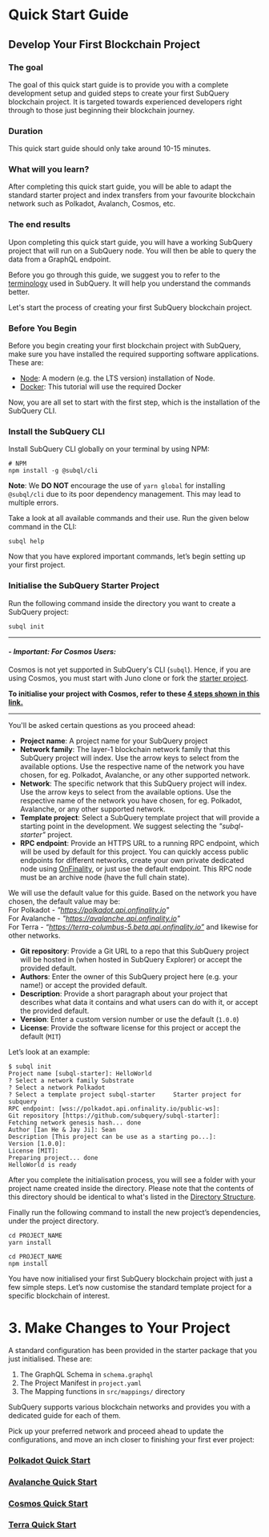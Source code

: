 # Quick Start Guide

## Develop Your First Blockchain Project

### The goal

The goal of this quick start guide is to provide you with a complete development setup and guided steps to create your first SubQuery blockchain project. It is targeted towards experienced developers right through to those just beginning their blockchain journey. 

### Duration

This quick start guide should only take around 10-15 minutes.

### What will you learn?

After completing this quick start guide, you will be able to adapt the standard starter project and index transfers from your favourite blockchain network such as Polkadot, Avalanch, Cosmos, etc. 

### The end results 

Upon completing this quick start guide, you will have a working SubQuery project that will run on a SubQuery node. You will then be able to query the data from a GraphQL endpoint. 

Before you go through this guide, we suggest you to refer to the [terminology](../subquery_network/terminology.md) used in SubQuery. It will help you understand the commands better. 

Let's start the process of creating your first SubQuery blockchain project. 

### Before You Begin 

Before you begin creating your first blockchain project with SubQuery, make sure you have installed the required supporting software applications. These are:

- [Node](https://nodejs.org/en/): A modern (e.g. the LTS version) installation of Node.
- [Docker](https://docker.com/): This tutorial will use the required Docker

Now, you are all set to start with the first step, which is the installation of the SubQuery CLI. 

### Install the SubQuery CLI

Install SubQuery CLI globally on your terminal by using NPM:

```shell
# NPM
npm install -g @subql/cli
```

**Note**: We **DO NOT** encourage the use of `yarn global` for installing `@subql/cli` due to its poor dependency management. This may lead to multiple errors.

Take a look at all available commands and their use. Run the given below command in the CLI:

```shell
subql help
```
Now that you have explored important commands, let’s begin setting up your first project.

### Initialise the SubQuery Starter Project

Run the following command inside the directory you want to create a SubQuery project:

```shell
subql init
```
<hr />

#### - *Important: For Cosmos Users:*
Cosmos is not yet supported in SubQuery's CLI (`subql`). Hence, if you are using Cosmos, you must start with Juno clone or fork the [starter project](https://github.com/subquery/juno-subql-starter). 

**To initialise your project with Cosmos, refer to these [4 steps shown in this link.](https://github.com/subquery/juno-subql-starter#readme.md)**

 <hr />

You'll be asked certain questions as you proceed ahead:

- **Project name**: A project name for your SubQuery project
- **Network family**: The layer-1 blockchain network family that this SubQuery project will index. Use the arrow keys to select from the available options. Use the respective name of the network you have chosen, for eg. Polkadot, Avalanche, or any other supported network. 
- **Network**: The specific network that this SubQuery project will index. Use the arrow keys to select from the available options. Use the respective name of the network you have chosen, for eg. Polkadot, Avalanche, or any other supported network. 
- **Template project**: Select a SubQuery template project that will provide a starting point in the development. We suggest selecting the *"subql-starter"* project.
- **RPC endpoint**: Provide an HTTPS URL to a running RPC endpoint, which will be used by default for this project. You can quickly access public endpoints for different networks, create your own private dedicated node using [OnFinality](https://app.onfinality.io), or just use the default endpoint. This RPC node must be an archive node (have the full chain state). <br />

 We will use the default value for this guide. Based on the network you have chosen, the default value may be: <br />
 For Polkadot - *"https://polkadot.api.onfinality.io"* <br />
 For Avalanche - *"https://avalanche.api.onfinality.io"* <br />
 For Terra - *“https://terra-columbus-5.beta.api.onfinality.io”* and likewise for other networks. <br/>

- **Git repository**: Provide a Git URL to a repo that this SubQuery project will be hosted in (when hosted in SubQuery Explorer) or accept the provided default.
- **Authors**: Enter the owner of this SubQuery project here (e.g. your name!) or accept the provided default.
- **Description**: Provide a short paragraph about your project that describes what data it contains and what users can do with it, or accept the provided default.
- **Version**: Enter a custom version number or use the default (`1.0.0`)
- **License**: Provide the software license for this project or accept the default (`MIT`)

Let’s look at an example: 

```shell
$ subql init
Project name [subql-starter]: HelloWorld
? Select a network family Substrate
? Select a network Polkadot
? Select a template project subql-starter     Starter project for subquery
RPC endpoint: [wss://polkadot.api.onfinality.io/public-ws]: 
Git repository [https://github.com/subquery/subql-starter]: 
Fetching network genesis hash... done
Author [Ian He & Jay Ji]: Sean
Description [This project can be use as a starting po...]: 
Version [1.0.0]: 
License [MIT]: 
Preparing project... done
HelloWorld is ready
```


After you complete the initialisation process, you will see a folder with your project name created inside the directory. Please note that the contents of this directory should be identical to what's listed in the [Directory Structure](../build/introduction.md#directory-structure).

Finally run the following command to install the new project’s dependencies, under the project directory.

<CodeGroup>
  <CodeGroupItem title="YARN" active>

  ```shell
  cd PROJECT_NAME
  yarn install
  ```

  </CodeGroupItem>

  <CodeGroupItem title="NPM">

  ```shell
  cd PROJECT_NAME
  npm install
  ```

  </CodeGroupItem>
</CodeGroup>

You have now initialised your first SubQuery blockchain project with just a few simple steps. Let’s now customise the standard template project for a specific blockchain of interest.

# 3. Make Changes to Your Project

A standard configuration has been provided in the starter package that you just initialised.  These are:

1. The GraphQL Schema in `schema.graphql`
2. The Project Manifest in `project.yaml`
3. The Mapping functions in `src/mappings/` directory

SubQuery supports various blockchain networks and provides you with a dedicated guide for each of them. 

Pick up your preferred network and proceed ahead to update the configurations, and move an inch closer to finishing your first ever project:

### **[Polkadot Quick Start](../quickstart/quickstart_blockchains/quickstart-polkadot.md)**
### **[Avalanche Quick Start](../quickstart/quickstart_blockchains/quickstart-avalanche.md)**
### **[Cosmos Quick Start](../quickstart/quickstart_blockchains/quickstart-cosmos.md)**
### **[Terra Quick Start](../quickstart/quickstart_blockchains/quickstart-terra.md)**